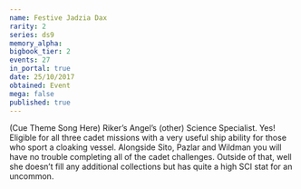 ```yaml
---
name: Festive Jadzia Dax
rarity: 2
series: ds9
memory_alpha:
bigbook_tier: 2
events: 27
in_portal: true
date: 25/10/2017
obtained: Event
mega: false
published: true
---
```


(Cue Theme Song Here) Riker’s Angel’s (other) Science Specialist. Yes! Eligible for all three cadet missions with a very useful ship ability for those who sport a cloaking vessel. Alongside Sito, Pazlar and Wildman you will have no trouble completing all of the cadet challenges. Outside of that, well she doesn’t fill any additional collections but has quite a high SCI stat for an uncommon.
